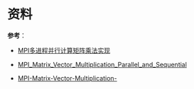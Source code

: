 # 资料

**参考**：

- [MPI多进程并行计算矩阵乘法实现](https://blog.csdn.net/xx_123_1_rj/article/details/41151863)

- [MPI_Matrix_Vector_Multiplication_Parallel_and_Sequential](https://github.com/MeqdadDarweesh/MPI_Matrix_Vector_Multiplication_Parallel_and_Sequential)

- [MPI-Matrix-Vector-Multiplication-](https://github.com/mohammedzero43/MPI-Matrix-Vector-Multiplication-)
